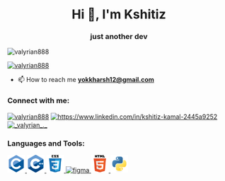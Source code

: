 <a src="https://thumbs.gfycat.com/CheerySeparateGoldeneye-size_restricted.gif"></a>

<h1 align="center">Hi 👋, I'm Kshitiz</h1>
<h3 align="center">just another dev</h3>

<p align="left"> <img src="https://komarev.com/ghpvc/?username=valyrian888&label=Profile%20views&color=0e75b6&style=flat" alt="valyrian888" /> </p>

<p align="left"> <a href="https://twitter.com/valyrian888" target="blank"><img src="https://img.shields.io/twitter/follow/valyrian888?logo=twitter&style=for-the-badge" alt="valyrian888" /></a> </p>

- 📫 How to reach me **yokkharsh12@gmail.com**

<h3 align="left">Connect with me:</h3>
<p align="left">
<a href="https://twitter.com/valyrian888" target="blank"><img align="center" src="https://raw.githubusercontent.com/rahuldkjain/github-profile-readme-generator/master/src/images/icons/Social/twitter.svg" alt="valyrian888" height="30" width="40" /></a>
<a href="https://linkedin.com/in/https://www.linkedin.com/in/kshitiz-kamal-2445a9252" target="blank"><img align="center" src="https://raw.githubusercontent.com/rahuldkjain/github-profile-readme-generator/master/src/images/icons/Social/linked-in-alt.svg" alt="https://www.linkedin.com/in/kshitiz-kamal-2445a9252" height="30" width="40" /></a>
<a href="https://instagram.com/_valyrian_._" target="blank"><img align="center" src="https://raw.githubusercontent.com/rahuldkjain/github-profile-readme-generator/master/src/images/icons/Social/instagram.svg" alt="_valyrian_._" height="30" width="40" /></a>
</p>

<h3 align="left">Languages and Tools:</h3>
<p align="left"> <a href="https://www.cprogramming.com/" target="_blank" rel="noreferrer"> <img src="https://raw.githubusercontent.com/devicons/devicon/master/icons/c/c-original.svg" alt="c" width="40" height="40"/> </a> <a href="https://www.w3schools.com/cpp/" target="_blank" rel="noreferrer"> <img src="https://raw.githubusercontent.com/devicons/devicon/master/icons/cplusplus/cplusplus-original.svg" alt="cplusplus" width="40" height="40"/> </a> <a href="https://www.w3schools.com/css/" target="_blank" rel="noreferrer"> <img src="https://raw.githubusercontent.com/devicons/devicon/master/icons/css3/css3-original-wordmark.svg" alt="css3" width="40" height="40"/> </a> <a href="https://www.figma.com/" target="_blank" rel="noreferrer"> <img src="https://www.vectorlogo.zone/logos/figma/figma-icon.svg" alt="figma" width="40" height="40"/> </a> <a href="https://www.w3.org/html/" target="_blank" rel="noreferrer"> <img src="https://raw.githubusercontent.com/devicons/devicon/master/icons/html5/html5-original-wordmark.svg" alt="html5" width="40" height="40"/> </a> <a href="https://www.python.org" target="_blank" rel="noreferrer"> <img src="https://raw.githubusercontent.com/devicons/devicon/master/icons/python/python-original.svg" alt="python" width="40" height="40"/> </a> </p>

